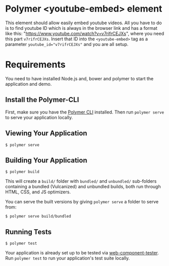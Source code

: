 # Polymer \<youtube-embed\> element

This element should allow easily embed youtube videos. All you have to do is to find youtube ID which is always in the browser link and has a format like this: "https://www.youtube.com/watch?v=v7rifrCEJXs", where you need this part `v7rifrCEJXs`.
Insert that ID into the `<youtube-embed>` tag as a parameter `youtube_id="v7rifrCEJXs"` and you are all setup.

# Requirements
You need to have installed Node.js and, bower and polymer to start the application and demo.

## Install the Polymer-CLI

First, make sure you have the [Polymer CLI](https://www.npmjs.com/package/polymer-cli) installed. Then run `polymer serve` to serve your application locally.

## Viewing Your Application

```
$ polymer serve
```

## Building Your Application

```
$ polymer build
```

This will create a `build/` folder with `bundled/` and `unbundled/` sub-folders
containing a bundled (Vulcanized) and unbundled builds, both run through HTML,
CSS, and JS optimizers.

You can serve the built versions by giving `polymer serve` a folder to serve
from:

```
$ polymer serve build/bundled
```

## Running Tests

```
$ polymer test
```

Your application is already set up to be tested via [web-component-tester](https://github.com/Polymer/web-component-tester). Run `polymer test` to run your application's test suite locally.
